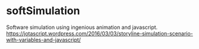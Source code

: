 # softSimulation
Software simulation using ingenious animation and javascript. https://jotascript.wordpress.com/2016/03/03/storyline-simulation-scenario-with-variables-and-javascript/
